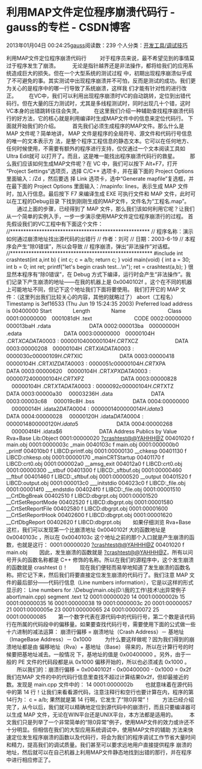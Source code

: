 # 利用MAP文件定位程序崩溃代码行 - gauss的专栏 - CSDN博客
2013年01月04日 00:24:25[gauss](https://me.csdn.net/mathlmx)阅读数：239
个人分类：[开发工具/调试技巧](https://blog.csdn.net/mathlmx/article/category/1317877)

利用MAP文件定位程序崩溃代码行
        对于程序员来说，最不希望见到的事情莫过于程序发生了崩溃。
        无论是指针越界还是非法操作，都将给我们的应用系统造成巨大的损失。但在一个大型系统的测试过程 中，初期出现程序崩溃似乎成了不可避免的事。其实测试中出现程序崩溃并不可怕，反而是测试的成功。我们更为关心的是程序中的哪一行导致了系统崩溃，这样我 们才能有针对性的进行改正。
　　在VC中，我们可以利用出现程序崩溃时VC的自动跳转，定位到出错代码行。但在大量的压力测试时，尤其是多线程测试时，同时出现几十个错，这时VC本身的出错跳转往往会失灵。
　　在这里我们介绍一种辅助查找程序崩溃代码行的好方法，它的核心就是利用编译时生成MAP文件中的信息来定位代码行。
下面就开始我们的介绍。
　 　首先我们必须生成程序的MAP文件。那么什么是 MAP 文件呢？简单地讲， MAP 文件是程序的全局符号、源文件和代码行号信息的唯一的文本表示方 法，是整个程序工程信息的静态文本。它可以在任何地方、任何时候使用，不需要有额外的程序进行支持，仅仅通过一个文本阅读工具如Ultra Edit就可 以打开了。而且，这是唯一能找出程序崩溃代码行的救星。
　　那么我们应该如何生成MAP文件呢？在 VC 中，我们可以按下 Alt+F7，打开 “Project Settings”选项页，选择 C/C++ 选项卡，并在最下面的 Project Options 里面输入：/Zd ，然后要选 择 Link 选项卡，选中“Generate mapfile”复选框，并在最下面的 Project Options 里面输入：/mapinfo: lines，表示生成 MAP 文件时，加入行信息。最后按下 F7 来编译生成 EXE 可执行文件和 MAP 文件，此时可以在工程的Debug目录
 下找到刚刚生成的MAP文件，文件名为“工程名.map”。
　　通过上面的步骤，已经得到了 MAP 文件，那么我们该如何利用它呢？让我们从一个简单的实例入手，一步一步演示使用MAP文件定位程序崩溃行的过程。
首先假设我们的VC工程中有下面这个文件：
//***************************************************** 
// 程序名称：演示如何通过崩溃地址找出源代码的出错行 
// 作者：刘可 
// 日期：2003-6-19 
// 本程序会产生“除0错误”，所以会导致
// 程序崩溃，弹出“非法操作”对话框。 
//****************************************************** 
#include 
int crashtest(int a,int b) 
{
int c;
c = a/b;
return c;
} 
void main(void) 
{ 
int a = 30;
int b = 0;
int ret;
printf("let's begin crash test...\n");
ret = crashtest(a,b);
}
很显然本程序有“除0错误”，在 Debug 方式下编译，运行时会产生“非法操作”。我们记录下产生崩溃的地址——在我的机器上是 0x0040102f 。这个在不同的机器上可能地址不同，但记下这个地址我们下面将要使用。
我们打开它的 MAP 文件：（这里列出我们比较关心的内容，其他的就略过了）
abort（工程名）
Timestamp is 3ef16533 (Thu Jun 19 15:24:35 2003)
Preferred load address is 00400000
Start　　　　Length　　　　Name　　　　　　　　Class
0001:00000000　0001081dH .text　　　　　　　　CODE
0002:00000000　000013baH .rdata 　　　　　　　DATA
0002:000013ba　00000000H .edata　　　　　　　　DATA
0003:00000000　00000104H .CRT$XCA　　　　　　　DATA
0003:00000104　00000104H .CRT$XCZ　　　　　　　DATA
0003:00000208　00000104H .CRT$XIA　　　　　　　DATA
0003:0000030c　00000109H .CRT$XIC　　　　　　　DATA
0003:00000418　00000104H .CRT$XIZ　　　　　　　DATA
0003:0000051c　00000104H .CRT$XPA　　　　　　　DATA
0003:00000620　00000104H .CRT$XPX　　　　　　　DATA
0003:00000724　00000104H .CRT$XPZ　　　　　　　DATA
0003:00000828 　00000104H .CRT$XTA　　　　　　　DATA
0003:0000092c　 00000104H .CRT$XTZ　　　　　　　DATA
0003:00000a30 　00003236H .data 　　　　　　　DATA
0003:00003c68 　000019c8H .bss 　　　　　　　DATA
0004:00000000 　00000014H .idata$2　　　　　　　DATA
0004:00000014 　00000014H .idata$3　　　　　　　DATA
0004:00000028 　00000120H .idata$　　　　　　　DATA
0004:00000148 　00000120H .idata$5 　　　　　　　DATA
0004:00000268 　000004f4H .idata$6　　　　　　　DATA
Address Publics by Value Rva+Base Lib:Object
0001:00000020 [?crashtest@@YAHHH@Z](mailto:?crashtest@@YAHHH@Z) 00401020 f main.obj
0001:0000003c _main 0040103c f main.obj
0001:000000b0 _printf 004010b0 f LIBCD:printf.obj
0001:00000130 __chkesp 00401130 f LIBCD:chkesp.obj
0001:00000170 _mainCRTStartup 00401170 f LIBCD:crt0.obj
0001:000002a0 __amsg_exit 004012a0 f LIBCD:crt0.obj
0001:00000300 __stbuf 00401300 f LIBCD:_sftbuf.obj
0001:00000460 __ftbuf 00401460 f LIBCD:_sftbuf.obj
0001:00000520 __output 00401520 f LIBCD:output.obj
0001:000013c0 ___initstdio 004023c0 f LIBCD:_file.obj
0001:000014f0 ___endstdio 004024f0 f LIBCD:_file.obj
0001:00001510 __CrtDbgBreak 00402510 f LIBCD:dbgrpt.obj
0001:00001520 __CrtSetReportMode 00402520 f LIBCD:dbgrpt.obj
0001:00001580 __CrtSetReportFile 00402580 f LIBCD:dbgrpt.obj
0001:00001600 __CrtSetReportHook 00402600 f LIBCD:dbgrpt.obj
0001:00001620 __CrtDbgReport 00402620 f LIBCD:dbgrpt.obj
　　如果仔细浏览 Rva+Base 这栏，我们可以发现第一个比崩溃地址 0x0040102f 大的函数地址是 0x0040103c ，所以在 0x0040103c 这个地址之前的那个入口就是产生崩溃的函数，也就是这行：
0001:00000020 [?crashtest@@YAHHH@Z](mailto:?crashtest@@YAHHH@Z) 00401020 f main.obj
　　因此，发生崩溃的函数就是 [?crashtest@@YAHHH@Z](mailto:?crashtest@@YAHHH@Z)，所有以问号开头的函数名称都是 C++ 修饰的名称。所以在我们的源程序中，这个发生崩溃的函数就是 crashtest ()！
　　现在我们便轻而易举地知道了发生崩溃的函数名称。把它记下来，然后我们将要直接定位发生崩溃的代码行了。我们注意 MAP 文件的最后部分——代码行信息（Line numbers information），它是以这样的形式显示的：
Line numbers for .\Debug\main.obj(D:\我的工作\技术\出异常例子abort\main.cpp) segment .text
12 0001:00000020 14 0001:0000002b 15 0001:00000035 16 0001:00000038
19 0001:0000003c 20 0001:00000057 21 0001:0000005e 23 0001:00000065
24 0001:00000072 25 0001:00000085
　　第一个数字代表在源代码中的代码行号，第二个数是该代码行在所属的代码段中的偏移量。如果要查找代码行号，需要使用下面的公式做一些十六进制的减法运算： 
崩溃行偏移 = 崩溃地址（Crash Address）－ 基地址（ImageBase Address）－ 0x1000 
　 　为什么要这样做呢？因为我们得到的崩溃地址都是由 偏移地址（Rva）+ 基地址（Base） 得来的，所以在计算行号的时候要把基地址减去。一般情况 下，基地址的值是 0x00400000 。另外，由于一般的 PE 文件的代码段都是从 0x1000 偏移开始的，所以也必须减去 0x1000 。 
　　所以我们的：崩溃行偏移 = 0x0040102f - 0x00400000 - 0x1000 = 0x2f
我们在MAP 文件的中的代码行信息里查找不超过计算结果0x2f，但却最接近的数。发现是 main.cpp 文件中的：
14 0001:0000002b
　　也就意味着在源代码中的第 14 行！让我们来看看源代码，注意注释行和空行也要计算在内，程序的第14行为：
c = a/b;
果然就是第 14 行啊，它发生了“除0异常”！
　　方法已经介绍完了，从今以后，我们就可以精确地定位到源代码中的崩溃行，而且只要编译器可以生成 MAP 文件，无论在WIN平台还是UNIX平台，本方法都是适用的。
　 　本文我们只是列举了一个非常简单的“除0异常”例子，使用MAP文件的效力或许还不十分明显。但相信在我们的大型应用系统调试中，使用MAP文件的辅助 方法来快速定位发生程序崩溃的函数以及代码行，将会为我们的程序调试工作节省大量时间和精力，提高我们的调试质量。我们甚至可以要求远地用户直接提供程序 崩溃的地址，然后就可以在自己机器上利用MAP文件静态地找到出错的那行，并在程序中进行相应修正了。
